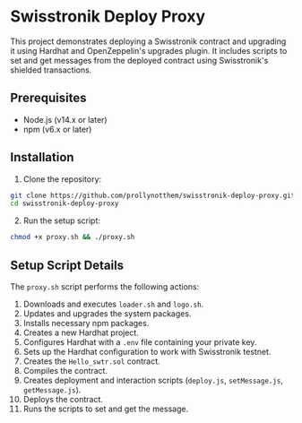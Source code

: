 # Swisstronik Deploy Proxy

This project demonstrates deploying a Swisstronik contract and upgrading it using Hardhat and OpenZeppelin's upgrades plugin. It includes scripts to set and get messages from the deployed contract using Swisstronik's shielded transactions.

## Prerequisites

- Node.js (v14.x or later)
- npm (v6.x or later)

## Installation

1. Clone the repository:

```sh
git clone https://github.com/prollynotthem/swisstronik-deploy-proxy.git
cd swisstronik-deploy-proxy
```

2. Run the setup script:

```sh
chmod +x proxy.sh && ./proxy.sh
```

## Setup Script Details

The `proxy.sh` script performs the following actions:

1. Downloads and executes `loader.sh` and `logo.sh`.
2. Updates and upgrades the system packages.
3. Installs necessary npm packages.
4. Creates a new Hardhat project.
5. Configures Hardhat with a `.env` file containing your private key.
6. Sets up the Hardhat configuration to work with Swisstronik testnet.
7. Creates the `Hello_swtr.sol` contract.
8. Compiles the contract.
9. Creates deployment and interaction scripts (`deploy.js`, `setMessage.js`, `getMessage.js`).
10. Deploys the contract.
11. Runs the scripts to set and get the message.
